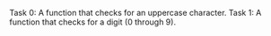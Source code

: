 Task 0:  A function that checks for an uppercase character.
Task 1: A function that checks for a digit (0 through 9).
